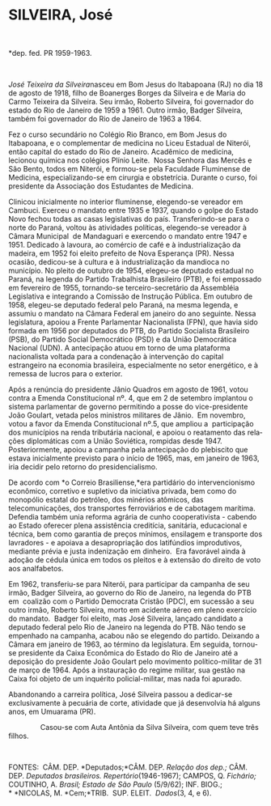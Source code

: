 SILVEIRA, José
==============

 

\*dep. fed. PR 1959-1963.

 

*José Teixeira da Silveira*nasceu em Bom Jesus do Itabapoana (RJ) no dia
18 de agosto de 1918, filho de Boanerges Borges da Silveira e de Maria
do Carmo Teixeira da Silveira. Seu irmão, Roberto Silveira, foi
governador do estado do Rio de Janeiro de 1959 a 1961. Outro irmão,
Badger Silveira, também foi governador do Rio de Janeiro de 1963 a 1964.

Fez o curso secundário no Colégio Rio Branco, em Bom Jesus do
Itabapoana, e o complementar de medicina no Liceu Estadual de Niterói,
então capital do estado do Rio de Janeiro. Acadêmico de medicina,
lecionou química nos colégios Plínio Leite.  Nossa Senhora das Mercês e
São Bento, todos em Niterói, e formou-se pela Faculdade Flumi­nense de
Medicina, especializando-se em cirur­gia e obstetrícia. Durante o curso,
foi presidente da Associação dos Estudantes de Medicina.

Clinicou inicialmente no interior fluminen­se, elegendo-se vereador em
Cambuci. Exerceu o mandato entre 1935 e 1937, quando o golpe do Estado
Novo fechou todas as casas legislativas do país. Transferindo-se para o
norte do Paraná, voltou às atividades políticas, elegendo-se vereador à
Câmara Municipal  de Mandaguari e exercendo o mandato entre 1947 e 1951.
Dedicado à lavoura, ao comércio de café e à industrialização da madeira,
em 1952 foi elei­to prefeito de Nova Esperança (PR). Nessa ocasião,
dedicou-se à cultura e à industrialização da mandioca no município. No
pleito de outubro de 1954, elegeu-se deputado esta­dual no Paraná, na
legenda do Partido Traba­lhista Brasileiro (PTB), e foi empossado em
fevereiro de 1955, tornando-se terceiro-secre­tário da Assembléia
Legislativa e integrando a Comissão de Instrução Pública. Em outubro de
1958, elegeu-se deputado federal pelo Para­ná, na mesma legenda, e
assumiu o mandato na Câmara Federal em janeiro do ano seguin­te. Nessa
legislatura, apoiou a Frente Parlamentar Nacionalista (FPN), que havia
sido formada em 1956 por deputados do PTB, do Partido Socialista
Brasileiro (PSB), do Parti­do Social Democrático (PSD) e da União
Democrática Nacional (UDN). A antecipação atuou em torno de uma
plataforma nacionalista voltada para a condenação à intervenção do
capital estrangeiro na economia brasileira, es­pecialmente no setor
energético, e à remessa de lucros para o exterior.

Após a renúncia do presidente Jânio Quadros em agosto de 1961, votou
contra a Emenda Constitucional nº. 4, que em 2 de setembro implantou o
sistema parlamentar de governo permitindo a posse do vice-presidente
João Goulart, vetada pelos ministros militares de Jânio.  Em novembro,
votou a favor da Emenda Constitucional nº.5, que ampliou a  participação
dos municípios na renda tributá­ria nacional, e apoiou o reatamento das
rela­ções diplomáticas com a União Soviética, rompidas desde 1947. 
Posteriormente, apoiou a campanha pela antecipação do plebiscito que
estava inicialmente previsto para o início de 1965, mas, em janeiro de
1963, iria decidir pelo retorno do presidencialismo.

De acordo com *o Correio Brasiliense,*era partidário do intervencionismo
econômico, corretivo e supletivo da iniciativa privada, bem como do
monopólio estatal do petróleo, dos minérios atômicos, das
telecomunicações, dos transportes ferroviários e de cabotagem marítima.
Defendia também unia reforma agrária de cunho cooperativista - cabendo
ao Estado oferecer plena assistência creditícia, sanitária, educacional
e técnica, bem como garantia de preços mínimos, ensilagem e trans­porte
dos lavradores - e apoiava a desapro­priação dos latifúndios
improdutivos, median­te prévia e justa indenização em dinheiro.  Era
favorável ainda à adoção de cédula única em todos os pleitos e à
extensão do direito de voto aos analfabetos.

Em 1962, transferiu-se para Niterói, para participar da campanha de seu
irmão, Badger Silveira, ao governo do Rio de Janeiro, na legenda do PTB
em  coalizão com o Partido Democrata Cristão (PDC), em sucessão a seu
outro irmão, Roberto Silveira, morto em aci­dente aéreo em pleno
exercício do mandato.  Badger foi eleito, mas José Silveira, lançado
candidato a deputado federal pelo Rio de Janeiro na legenda do PTB. Não
tendo se empenhado na campanha, acabou não se elegendo do partido.
Deixan­do a Câmara em janeiro de 1963, ao término da legislatura. Em
seguida, tornou-se presidente da Caixa Econômica do Estado do Rio de
Janeiro até a deposição do presidente João Goulart pelo movimento
político-militar de 31 de março de 1964. Após a instauração do regime
militar, sua gestão na Caixa foi objeto de um inquérito
policial-militar, mas nada foi apurado.

Abandonando a carreira política, José Silveira passou a dedicar-se
exclusivamente à pecuária de corte, atividade que já desenvolvia há
alguns anos, em Umuarama (PR).

                Casou-se com Auta Antônia da Silva Silveira, com quem
teve três filhos.

 

FONTES:  CÂM. DEP. *Deputados;*CÂM. DEP. *Relação dos dep.;* CÂM. DEP.
*Deputados brasileiros. Repertório*(1946-1967); CAMPOS, Q. *Fichário;*
COUTINHO, A. *Brasil; Estado de São Paulo* (5/9/62); INF. BIOG.;
* *NICOLAS, M. *Cem;*TRIB.  SUP. ELEIT.  *Dados*(3, 4, e 6).

 
